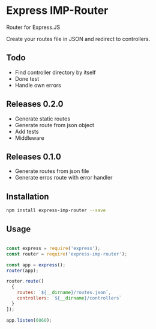 # Express IMP-Router

Router for Express.JS

Create your routes file in JSON and redirect to controllers.

## Todo

* Find controller directory by itself
* Done test
* Handle own errors

## Releases 0.2.0

* Generate static routes
* Generate route from json object
* Add tests
* Middleware

## Releases 0.1.0

* Generate routes from json file
* Generate erros route with error handler 

## Installation

```bash
npm install express-imp-router --save
```

## Usage

```javascript

const express = require('express');
const router = require('express-imp-router');

const app = express();
router(app);

router.route([
  {
    routes: `${__dirname}/routes.json`,
    controllers: `${__dirname}/controllers`
  }
]);

app.listen(6060);
```